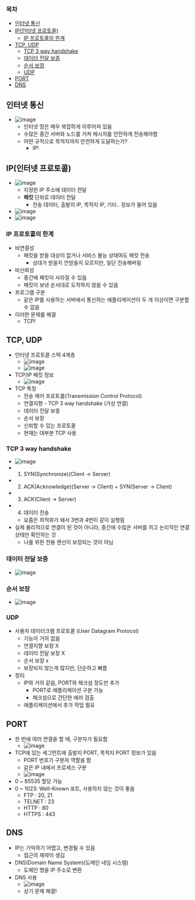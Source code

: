 ### 목차
- [인터넷 통신](#인터넷-통신)
- [IP(인터넷 프로토콜)](#ip인터넷-프로토콜)
  - [IP 프로토콜의 한계](#ip-프로토콜의-한계)
- [TCP, UDP](#tcp-udp)
  - [TCP 3 way handshake](#tcp-3-way-handshake)
  - [데이터 전달 보증](#데이터-전달-보증)
  - [순서 보장](#순서-보장)
  - [UDP](#udp)
- [PORT](#port)
- [DNS](#dns)
## 인터넷 통신
- ![image](https://user-images.githubusercontent.com/102513932/198168269-3576ba0e-3b68-4d85-b757-67e77b21c720.png)
  - 인터넷 망은 매우 복잡하게 이루어져 있음
  - 수많은 중간 서버와 노드를 거쳐 메시지를 안전하게 전송해야함
  - 어떤 규칙으로 목적지까지 안전하게 도달하는가?
    - IP!
## IP(인터넷 프로토콜)
- ![image](https://user-images.githubusercontent.com/102513932/198168462-769704f6-d1a8-4370-b6f4-5abcecceec1c.png)
  - 지정한 IP 주소에 데이터 전달
  - **패킷** 단위로 데이터 전달
    - 전송 데이터, 출발지 IP, 목적지 IP, 기타.. 정보가 들어 있음
-  ![image](https://user-images.githubusercontent.com/102513932/198168667-f9a70e45-4def-4188-b9d4-22ab8e6cd787.png)
- ![image](https://user-images.githubusercontent.com/102513932/198168773-f6c188b5-094d-41e5-9f4a-b03190a9eaf2.png)

### IP 프로토콜의 한계
- 비연결성
  - 패킷을 받을 대상이 없거나 서비스 불능 상태여도 패킷 전송
    - 상대가 받을지 안받을지 모르지만, 일단 전송해버림
- 비신뢰성
  - 중간에 패킷이 사라질 수 있음
  - 패킷이 보낸 순서대로 도착하지 않을 수 있음
- 프로그램 구분
  - 같은 IP를 사용하는 서버에서 통신하는 애플리케이션이 두 개 이상이면 구분할 수 없음
- 이러한 문제를 해결
  - TCP!
## TCP, UDP
- 인터넷 프로토콜 스택 4계층
  - ![image](https://user-images.githubusercontent.com/102513932/198169912-57e50b85-f5e2-4668-ab53-04a712321e65.png)
  - ![image](https://user-images.githubusercontent.com/102513932/198170156-90f295a4-f7a0-451b-806a-392eea8b5e78.png)
- TCP/IP 패킷 정보
  - ![image](https://user-images.githubusercontent.com/102513932/198170334-2505617c-2f64-4dba-9b47-889739cefd41.png)
- TCP 특징
  - 전송 제어 프로토콜(Transmission Control Protocol)
  - 연결지향 - TCP 3 way handshake (가상 연결)
  - 데이터 전달 보증
  - 순서 보장
  - 신뢰할 수 있는 프로토콜
  - 현재는 대부분 TCP 사용
### TCP 3 way handshake
- ![image](https://user-images.githubusercontent.com/102513932/198170577-b5316fb0-cbeb-43b6-ad18-5aafafbbf784.png)
- 1. SYN(Synchronize)(Client -> Server) 
- 2. ACK(Acknowledge)(Server -> Client) + SYN(Server -> Client)
- 3. ACK(Client -> Server)
- 4. 데이터 전송
  - 요즘은 최적화가 돼서 3번과 4번이 같이 실행됨
- 실제 물리적으로 연결이 된 것이 아니라, 중간에 수많은 서버를 끼고 논리적인 연결 상태만 확인하는 것
  - 나를 위한 전용 랜선이 보장되는 것이 아님
### 데이터 전달 보증
- ![image](https://user-images.githubusercontent.com/102513932/198171405-f5efd476-99fa-46ac-b40f-5cdb040d9f61.png)
### 순서 보장
- ![image](https://user-images.githubusercontent.com/102513932/198171423-b04545c3-54de-450b-8e2a-94ab0e6aaf52.png)
### UDP
- 사용자 데이터크램 프로토콜 (User Datagram Protocol)
  - 기능이 거의 없음
  - 연결지향 보장 X
  - 데이터 전달 보장 X
  - 순서 보장 x
  - 보장되지 않는게 많지만, 단순하고 빠름
- 정리
  - IP와 거의 같음, PORT와 체크섬 정도만 추가
    - PORT로 애플리케이션 구분 가능
    - 체크섬으로 간단한 에러 검출
  - 애플리케이션에서 추가 작업 필요
## PORT
- 한 번에 여러 연결을 할 때, 구분자가 필요함
  - ![image](https://user-images.githubusercontent.com/102513932/198173546-47efedfb-625a-441f-a9ff-a1efc53d6a60.png)
- TCP에 있는 세그먼트에 출발지 PORT, 목적지 PORT 정보가 있음
  - PORT 번호가 구분자 역할을 함
  - 같은 IP 내에서 프로세스 구분
  -  ![image](https://user-images.githubusercontent.com/102513932/198173700-d662033d-1002-4be6-910f-5548fb9d0f2a.png)
- 0 ~ 65535 할당 가능
- 0 ~ 1023: Well-Known 포트, 사용하지 않는 것이 좋음
  - FTP : 20, 21
  - TELNET : 23
  - HTTP : 80
  - HTTPS : 443
## DNS
- IP는 기억하기 어렵고, 변경될 수 있음
  - 접근의 제약이 생김
- DNS(Domain Name System)(도메인 네임 시스템)
  - 도메인 명을 IP 주소로 변환
- DNS 사용
  - ![image](https://user-images.githubusercontent.com/102513932/198174078-219aba24-dec1-493b-9b50-63ded64885b8.png)
  - 상기 문제 해결!